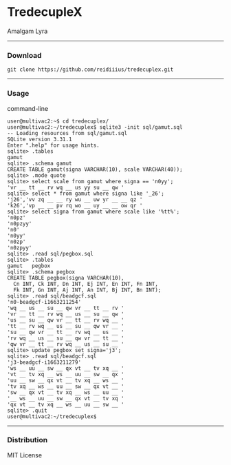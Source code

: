 # TredecupleX
Amalgam Lyra

---

### Download

    git clone https://github.com/reidiiius/tredecuplex.git

---

### Usage
command-line

    user@multivac2:~$ cd tredecuplex/
    user@multivac2:~/tredecuplex$ sqlite3 -init sql/gamut.sql
    -- Loading resources from sql/gamut.sql
    SQLite version 3.31.1
    Enter ".help" for usage hints.
    sqlite> .tables
    gamut
    sqlite> .schema gamut
    CREATE TABLE gamut(signa VARCHAR(10), scale VARCHAR(40));
    sqlite> .mode quote
    sqlite> select scale from gamut where signa == 'n0yy';
    'vr __ tt __ rv wq __ us yy su __ qw '
    sqlite> select * from gamut where signa like '_26';
    'j26','vv zq __ __ ry wu __ uw yr __ __ qz '
    'k26','vp __ __ pv rq wo __ uy __ __ ow qr '
    sqlite> select signa from gamut where scale like '%tt%';
    'n0pz'
    'n0pzyy'
    'n0'
    'n0yy'
    'n0zp'
    'n0zpyy'
    sqlite> .read sql/pegbox.sql
    sqlite> .tables
    gamut   pegbox
    sqlite> .schema pegbox
    CREATE TABLE pegbox(signa VARCHAR(10),
      Cn INT, Ck INT, Dn INT, Ej INT, En INT, Fn INT,
      Fk INT, Gn INT, Aj INT, An INT, Bj INT, Bn INT);
    sqlite> .read sql/beadgcf.sql
    'n0-beadgcf-i1663211254'
    'wq __ us __ su __ qw vr __ tt __ rv '
    'vr __ tt __ rv wq __ us __ su __ qw '
    'us __ su __ qw vr __ tt __ rv wq __ '
    'tt __ rv wq __ us __ su __ qw vr __ '
    'su __ qw vr __ tt __ rv wq __ us __ '
    'rv wq __ us __ su __ qw vr __ tt __ '
    'qw vr __ tt __ rv wq __ us __ su __ '
    sqlite> update pegbox set signa='j3';
    sqlite> .read sql/beadgcf.sql
    'j3-beadgcf-i1663211279'
    'ws __ uu __ sw __ qx vt __ tv xq __ '
    'vt __ tv xq __ ws __ uu __ sw __ qx '
    'uu __ sw __ qx vt __ tv xq __ ws __ '
    'tv xq __ ws __ uu __ sw __ qx vt __ '
    'sw __ qx vt __ tv xq __ ws __ uu __ '
    '__ ws __ uu __ sw __ qx vt __ tv xq '
    'qx vt __ tv xq __ ws __ uu __ sw __ '
    sqlite> .quit
    user@multivac2:~/tredecuplex$

---

### Distribution
MIT License

